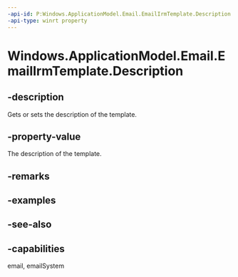 ```yaml
---
-api-id: P:Windows.ApplicationModel.Email.EmailIrmTemplate.Description
-api-type: winrt property
---
```


<!-- Property syntax
public string Description { get;  set; }
-->

# Windows.ApplicationModel.Email.EmailIrmTemplate.Description

## -description
Gets or sets the description of the template.

## -property-value
The description of the template.

## -remarks

## -examples

## -see-also

## -capabilities
email, emailSystem
